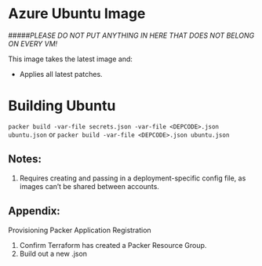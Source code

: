 # Azure Ubuntu Image

#####*PLEASE DO NOT PUT ANYTHING IN HERE THAT DOES NOT BELONG ON EVERY VM!*

This image takes the latest image and:

* Applies all latest patches.

Building Ubuntu
========================

 ```packer build -var-file secrets.json -var-file <DEPCODE>.json ubuntu.json```
 or
  ```packer build -var-file <DEPCODE>.json ubuntu.json```

## Notes:

1. Requires creating and passing in a deployment-specific config file, as images can’t be shared between accounts.

## Appendix:

Provisioning Packer Application Registration

1. Confirm Terraform has created a Packer Resource Group.
2. Build out a new <DEPCODE>.json